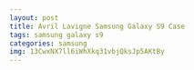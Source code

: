 ```yaml
---
layout: post
title: Avril Lavigne Samsung Galaxy S9 Case
tags: samsung galaxy s9
categories: samsung
img: 13CwxNX7ll6iWhXkq31vbjQksJp5AKtBy
---
```

